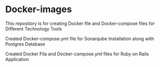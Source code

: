 # Docker-images
This repository is for creating Docker file and Docker-compose files for Different Technology Tools 


Created Docker-compose.yml file for Sonarqube Installation along with Postgres Database 


Created Docker Fila and Docker-compose.yml files for Ruby on Rails Application 
